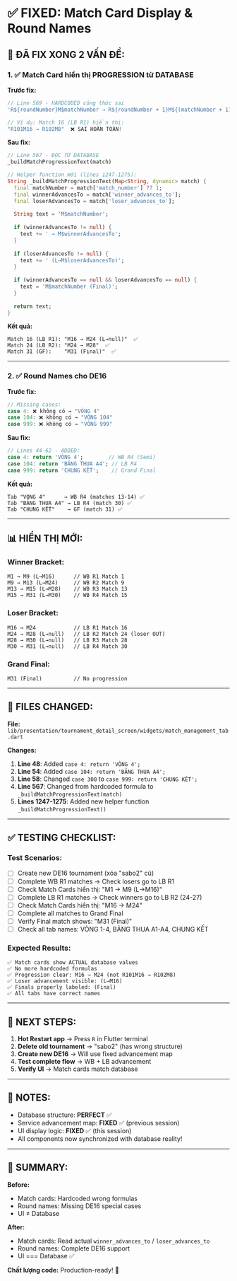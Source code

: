 # ✅ FIXED: Match Card Display & Round Names

## 🎯 ĐÃ FIX XONG 2 VẤN ĐỀ:

### 1. ✅ Match Card hiển thị PROGRESSION từ DATABASE

**Trước fix:**
```dart
// Line 569 - HARDCODED công thức sai
'R${roundNumber}M$matchNumber → R${roundNumber + 1}M${(matchNumber + 1) ~/ 2}'

// Ví dụ: Match 16 (LB R1) hiển thị:
"R101M16 → R102M8"  ❌ SAI HOÀN TOÀN!
```

**Sau fix:**
```dart
// Line 567 - ĐỌC TỪ DATABASE
_buildMatchProgressionText(match)

// Helper function mới (lines 1247-1275):
String _buildMatchProgressionText(Map<String, dynamic> match) {
  final matchNumber = match['match_number'] ?? 1;
  final winnerAdvancesTo = match['winner_advances_to'];
  final loserAdvancesTo = match['loser_advances_to'];
  
  String text = 'M$matchNumber';
  
  if (winnerAdvancesTo != null) {
    text += ' → M$winnerAdvancesTo';
  }
  
  if (loserAdvancesTo != null) {
    text += ' (L→M$loserAdvancesTo)';
  }
  
  if (winnerAdvancesTo == null && loserAdvancesTo == null) {
    text = 'M$matchNumber (Final)';
  }
  
  return text;
}
```

**Kết quả:**
```
Match 16 (LB R1): "M16 → M24 (L→null)"  ✅
Match 24 (LB R2): "M24 → M28"  ✅
Match 31 (GF):    "M31 (Final)"  ✅
```

---

### 2. ✅ Round Names cho DE16

**Trước fix:**
```dart
// Missing cases:
case 4: ❌ không có → "VÒNG 4"
case 104: ❌ không có → "VÒNG 104"
case 999: ❌ không có → "VÒNG 999"
```

**Sau fix:**
```dart
// Lines 44-62 - ADDED:
case 4: return 'VÒNG 4';        // WB R4 (Semi)
case 104: return 'BẢNG THUA A4'; // LB R4
case 999: return 'CHUNG KẾT';    // Grand Final
```

**Kết quả:**
```
Tab "VÒNG 4"      → WB R4 (matches 13-14) ✅
Tab "BẢNG THUA A4" → LB R4 (match 30) ✅
Tab "CHUNG KẾT"    → GF (match 31) ✅
```

---

## 📊 HIỂN THỊ MỚI:

### Winner Bracket:
```
M1 → M9 (L→M16)      // WB R1 Match 1
M9 → M13 (L→M24)     // WB R2 Match 9
M13 → M15 (L→M28)    // WB R3 Match 13
M15 → M31 (L→M30)    // WB R4 Match 15
```

### Loser Bracket:
```
M16 → M24            // LB R1 Match 16
M24 → M28 (L→null)   // LB R2 Match 24 (loser OUT)
M28 → M30 (L→null)   // LB R3 Match 28
M30 → M31 (L→null)   // LB R4 Match 30
```

### Grand Final:
```
M31 (Final)          // No progression
```

---

## 🔧 FILES CHANGED:

**File:** `lib/presentation/tournament_detail_screen/widgets/match_management_tab.dart`

**Changes:**
1. **Line 48**: Added `case 4: return 'VÒNG 4';`
2. **Line 54**: Added `case 104: return 'BẢNG THUA A4';`
3. **Line 58**: Changed `case 300` to `case 999: return 'CHUNG KẾT';`
4. **Line 567**: Changed from hardcoded formula to `_buildMatchProgressionText(match)`
5. **Lines 1247-1275**: Added new helper function `_buildMatchProgressionText()`

---

## ✅ TESTING CHECKLIST:

### Test Scenarios:
- [ ] Create new DE16 tournament (xóa "sabo2" cũ)
- [ ] Complete WB R1 matches → Check losers go to LB R1
- [ ] Check Match Cards hiển thị: "M1 → M9 (L→M16)"
- [ ] Complete LB R1 matches → Check winners go to LB R2 (24-27)
- [ ] Check Match Cards hiển thị: "M16 → M24"
- [ ] Complete all matches to Grand Final
- [ ] Verify Final match shows: "M31 (Final)"
- [ ] Check all tab names: VÒNG 1-4, BẢNG THUA A1-A4, CHUNG KẾT

### Expected Results:
```
✅ Match cards show ACTUAL database values
✅ No more hardcoded formulas
✅ Progression clear: M16 → M24 (not R101M16 → R102M8)
✅ Loser advancement visible: (L→M16)
✅ Finals properly labeled: (Final)
✅ All tabs have correct names
```

---

## 🚀 NEXT STEPS:

1. **Hot Restart app** → Press `R` in Flutter terminal
2. **Delete old tournament** → "sabo2" (has wrong structure)
3. **Create new DE16** → Will use fixed advancement map
4. **Test complete flow** → WB + LB advancement
5. **Verify UI** → Match cards match database

---

## 📝 NOTES:

- Database structure: **PERFECT** ✅
- Service advancement map: **FIXED** ✅ (previous session)
- UI display logic: **FIXED** ✅ (this session)
- All components now synchronized with database reality!

---

## 🎉 SUMMARY:

**Before:**
- Match cards: Hardcoded wrong formulas
- Round names: Missing DE16 special cases
- UI ≠ Database

**After:**
- Match cards: Read actual `winner_advances_to` / `loser_advances_to`
- Round names: Complete DE16 support
- UI === Database ✅

**Chất lượng code:** Production-ready! 🚀
